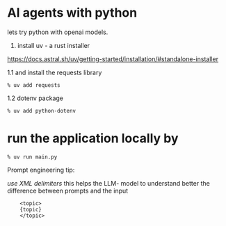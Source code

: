 # AI agents with python 

lets try python with openai models. 

1. install uv - a rust installer

https://docs.astral.sh/uv/getting-started/installation/#standalone-installer


1.1 and install the requests library

```
% uv add requests
```

1.2 dotenv package

```
% uv add python-dotenv
```

# run the application locally by

```
% uv run main.py
```




Prompt engineering tip:

<em>use XML delimiters</em>
this helps the LLM- model to understand better the difference between prompts and the input

```
    <topic>
    {topic}
    </topic>
```
